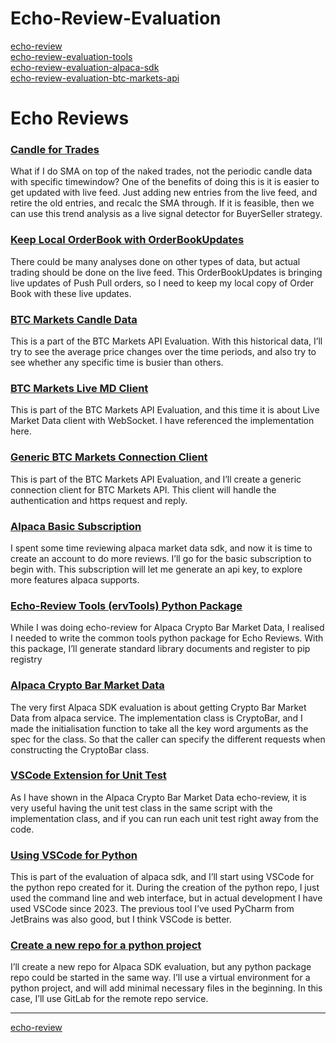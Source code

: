 # Echo-Review-Evaluation

[echo-review](README.md)  
[echo-review-evaluation-tools](https://docs.google.com/document/d/e/2PACX-1vRJk1UCyUG5eshAMjtI57gzkd4Bwf6oBooKaNB8ETQI_dP2dM8QbxlaZ4_nbxVD39VxyFm9SN1Whs9R/pub)  
[echo-review-evaluation-alpaca-sdk](https://docs.google.com/document/d/e/2PACX-1vTv72iby2YumdtaaMv0IkPx32uVbOvJrgmW7npQUC1bdOngCR2PQnM-VP9Y9P8-xezxoQO-ak5_0uBI/pub)  
[echo-review-evaluation-btc-markets-api](https://docs.google.com/document/d/e/2PACX-1vQZS00upl6zm4JGGK4Bs6i8bUyHb9KLiaLd7mEYfWkXx3pjYKuG1c40t0Ny4LaQ6dWeDYsp7xK8tjTA/pub)  

# Echo Reviews

### [Candle for Trades](https://docs.google.com/document/d/e/2PACX-1vRhTjSdu5tmzEr7eD38besRGXcJjZ_RNlkhe-pbWm1-KKSd8m2rDQgFHJvAs-3N5rKJnebI9KkldymM/pub)
What if I do SMA on top of the naked trades, not the periodic candle data with specific timewindow? One of the benefits of doing this is it is easier to get updated with live feed. Just adding new entries from the live feed, and retire the old entries, and recalc the SMA through. If it is feasible, then we can use this trend analysis as a live signal detector for BuyerSeller strategy.

### [Keep Local OrderBook with OrderBookUpdates](https://docs.google.com/document/d/e/2PACX-1vSSwqMznNQ242ljNlpUvhbkdRyksQVt1fwsN7zZuXsSCaGtGi5RnMOLRxNMYpBZyu9tb9VadqEF6CJP/pub)
There could be many analyses done on other types of data, but actual trading should be done on the live feed. This OrderBookUpdates is bringing live updates of Push Pull orders, so I need to keep my local copy of Order Book with these live updates.

### [BTC Markets Candle Data](https://docs.google.com/document/d/e/2PACX-1vQw0NAVwb7HByqsBeHQWHiHc_zHqM7oJxJETVQhsruorVdxHI24bw0fK_mWQL9XfepvzCCf5xRV4u4F/pub)
This is a part of the BTC Markets API Evaluation. With this historical data, I’ll try to see the average price changes over the time periods, and also try to see whether any specific time is busier than others.

### [BTC Markets Live MD Client](https://docs.google.com/document/d/e/2PACX-1vQGPCilY-8OCKJYJb52BST59fvXus8Hi6KspL7AFSp8tFhKyq6e4gkdoP5Cz5vJqWUAUtfVzaWuJCvK/pub)
This is part of the BTC Markets API Evaluation, and this time it is about Live Market Data client with WebSocket. I have referenced the implementation here.

### [Generic BTC Markets Connection Client](https://docs.google.com/document/d/e/2PACX-1vSHC6qbVGqAyYna9fnieUrp_KOuOfdZPEcjLOeGj6Dav5fuit9P6t17YLmL38H6X2M6unHWGM71amuF/pub)
This is part of the BTC Markets API Evaluation, and I’ll create a generic connection client for BTC Markets API. This client will handle the authentication and https request and reply.

### [Alpaca Basic Subscription](https://docs.google.com/document/d/e/2PACX-1vQJDXYdoSk7kIJJcBP5aqtKB76PaXB3_yb_-xhUBA_vs9Q-20QsoPT319unoRygO-kicSFXVvTZ3VaR/pub)
I spent some time reviewing alpaca market data sdk, and now it is time to create an account to do more reviews. I’ll go for the basic subscription to begin with. This subscription will let me generate an api key, to explore more features alpaca supports.

### [Echo-Review Tools (ervTools) Python Package](https://docs.google.com/document/d/e/2PACX-1vRJk1UCyUG5eshAMjtI57gzkd4Bwf6oBooKaNB8ETQI_dP2dM8QbxlaZ4_nbxVD39VxyFm9SN1Whs9R/pub)
While I was doing echo-review for Alpaca Crypto Bar Market Data, I realised I needed to write the common tools python package for Echo Reviews. With this package, I’ll generate standard library documents and register to pip registry

### [Alpaca Crypto Bar Market Data](https://docs.google.com/document/d/e/2PACX-1vSbO0Z71FGjZoAHNtqJCIjSdJyvg8Num48C_SKdutLMPdZa9bkfKp11N0Pjbe9GuUlmEgL1ekTcB3qz/pub)
The very first Alpaca SDK evaluation is about getting Crypto Bar Market Data from alpaca service. The implementation class is CryptoBar, and I made the initialisation function to take all the key word arguments as the spec for the class. So that the caller can specify the different requests when constructing the CryptoBar class.

### [VSCode Extension for Unit Test](https://docs.google.com/document/d/e/2PACX-1vQDoSAk7cFIkyfUVZ-vzg4MB0Fax_XKz_f2yOcyW_PJ3lB95XqxGCdtX4uObwgwmTcmGcvo_1wHutW8/pub)
As I have shown in the Alpaca Crypto Bar Market Data echo-review, it is very useful having the unit test class in the same script with the implementation class, and if you can run each unit test right away from the code.

### [Using VSCode for Python](https://docs.google.com/document/d/e/2PACX-1vTO0qs19g1TFRSKFeg3Rdo4wpBodCBolCwpk0rNY4CK8aSoPDoYtAsH2OM4Ozzr_nEp4f1uOR1GYurt/pub)
This is part of the evaluation of alpaca sdk, and I’ll start using VSCode for the python repo created for it. During the creation of the python repo, I just used the command line and web interface, but in actual development I have used VSCode since 2023. The previous tool I’ve used PyCharm from JetBrains was also good, but I think VSCode is better.

### [Create a new repo for a python project](https://docs.google.com/document/d/e/2PACX-1vTC_sEQaTS1hDEwW21iwXDcCElZQb0jiNG4RPP-5gmwDHSZU-L6OtyiP1SRTMVHN8ObO2AvS7r9R_uM/pub)
I’ll create a new repo for Alpaca SDK evaluation, but any python package repo could be started in the same way. I’ll use a virtual environment for a python project, and will add minimal necessary files in the beginning. In this case, I’ll use GitLab for the remote repo service.

---
[echo-review](README.md)  